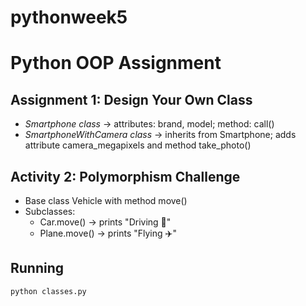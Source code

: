 # pythonweek5
# Python OOP Assignment

## Assignment 1: Design Your Own Class
- *Smartphone class* → attributes: brand, model; method: call()
- *SmartphoneWithCamera class* → inherits from Smartphone; adds attribute camera_megapixels and method take_photo()

## Activity 2: Polymorphism Challenge
- Base class Vehicle with method move()
- Subclasses:
  - Car.move() → prints "Driving 🚗"
  - Plane.move() → prints "Flying ✈️"

## Running
```bash
python classes.py
